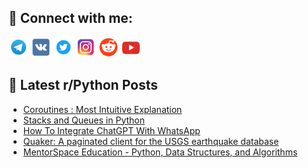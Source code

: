 ## 🔎 Connect with me:
[<img src="https://github.com/bullbesh/bullbesh/blob/main/images/Telegram.png" width="32" height="32" />](https://t.me/bullbesh)
[<img src="https://github.com/bullbesh/bullbesh/blob/main/images/VK.png" width="32" height="32" />](https://vk.com/bullbesh)
[<img src="https://github.com/bullbesh/bullbesh/blob/main/images/Twitter.png" width="32" height="32" />](https://twitter.com/bullbesh1)
[<img src="https://github.com/bullbesh/bullbesh/blob/main/images/Instagram.png" width="32" height="32" />](https://www.instagram.com/bullbesh)
[<img src="https://github.com/bullbesh/bullbesh/blob/main/images/Reddit.png" width="32" height="32" />](https://www.reddit.com/user/bullbesh)
[<img src="https://github.com/bullbesh/bullbesh/blob/main/images/YouTube.png" width="32" height="32" />](https://www.youtube.com/channel/UCtfjRs6uzgq5mfm8S06WTcg)

## 📕 Latest r/Python Posts
<!-- BLOG-POST-LIST:START -->
- [Coroutines : Most Intuitive Explanation](https://www.reddit.com/r/Python/comments/10oz1l4/coroutines_most_intuitive_explanation/)
- [Stacks and Queues in Python](https://www.reddit.com/r/Python/comments/10oyssl/stacks_and_queues_in_python/)
- [How To Integrate ChatGPT With WhatsApp](https://www.reddit.com/r/Python/comments/10oyg3b/how_to_integrate_chatgpt_with_whatsapp/)
- [Quaker: A paginated client for the USGS earthquake database](https://www.reddit.com/r/Python/comments/10oybdv/quaker_a_paginated_client_for_the_usgs_earthquake/)
- [MentorSpace Education - Python, Data Structures, and Algorithms](https://www.reddit.com/r/Python/comments/10ouhk1/mentorspace_education_python_data_structures_and/)
<!-- BLOG-POST-LIST:END -->
